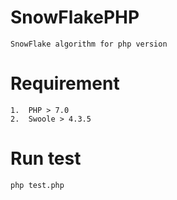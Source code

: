# SnowFlakePHP
    SnowFlake algorithm for php version
# Requirement
    1.  PHP > 7.0
    2.  Swoole > 4.3.5
    
# Run test
    php test.php
